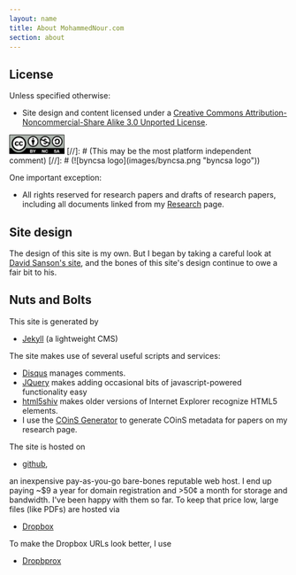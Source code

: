 ```yaml
---
layout: name
title: About MohammedNour.com
section: about
---
```


License
-------

Unless specified otherwise:

-   Site design and content licensed under a [Creative Commons
    Attribution-Noncommercial-Share Alike 3.0 Unported
    License](http://creativecommons.org/licenses/by-nc-sa/3.0/ "License").
<img src="images/byncsa.png" alt="byncsa logo" style="width: 100px;"/>
[//]: # (This may be the most platform independent comment)
[//]: # (![byncsa logo](images/byncsa.png "byncsa logo"))


One important exception:

-   All rights reserved for research papers and drafts of research
    papers, including all documents linked from my
    [Research](/research "Research") page.

Site design
-----------

The design of this site is my own. But I began by taking a careful look
at [David Sanson's site](http://www.davidsanson.com), and the
bones of this site's design continue to owe a fair bit to his.

Nuts and Bolts
--------------

This site is generated by

-   [Jekyll](http://jekyllrb.com/) (a lightweight CMS)

The site makes use of several useful scripts and services:

-   [Disqus](http://disqus.com/) manages comments.
-   [JQuery](http://jquery.com/) makes adding occasional bits of
    javascript-powered functionality easy
-   [html5shiv](http://code.google.com/p/html5shiv/) makes older
    versions of Internet Explorer recognize HTML5 elements.
-   I use the [COinS Generator](http://generator.ocoins.info/) to
    generate COinS metadata for papers on my research page.

The site is hosted on

-   [github](https://github.com/mnourgwad/mnourgwad.github.io/),

an inexpensive pay-as-you-go bare-bones reputable web host. I end up
paying \~$9 a year for domain registration and \>50¢ a month for storage
and bandwidth. I've been happy with them so far. To keep that price low,
large files (like PDFs) are hosted via

-   [Dropbox](http://www.dropbox.com/)

To make the Dropbox URLs look better, I use

-   [Dropbprox](http://code.google.com/p/dropbprox/)
